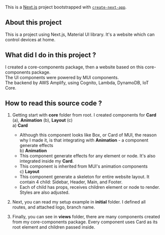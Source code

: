 This is a [Next.js](https://nextjs.org/) project bootstrapped with [`create-next-app`](https://github.com/vercel/next.js/tree/canary/packages/create-next-app).

## About this project
This is a project using Next.js, Material UI library. It's a website which can control devices at home.

## What did I do in this project ?
I created a core-components package, then a website based on this core-components package. <br />
The UI components were powered by MUI components. <br />
The backend by AWS Amplify, using Cognito, Lambda, DynamoDB, IoT Core. <br />

## How to read this source code ?
  1. Getting start with **core** folder from root. I created components for **Card** (a), **Animation** (b), **Layout** (c) <br />
    a) **Card** <br />
      - Although this component looks like Box, or Card of MUI, the reason why I made it, is that integrating with **Animation** - a component generate effects <br />
    b) **Animation** <br />
      - This component generate effects for any element or node. It's also integrated inside my **Card**. <br />
      - This component is inherited from MUI's animation components <br />
    c) **Layout**  
      - This component generate a skeleton for entire website layout. It contain 4 child: Sidebar, Header, Main, and Footer.  
      - Each of child has props, receives children element or node to render. Styles are also adjusted.  

2. Next, you can read my setup example in **initial** folder. I defined all routes, and attached logo, branch name.  
  
3. Finally, you can see in **views** folder, there are many components created from my core-components package. Every component uses Card as its root element and children passed inside.  
